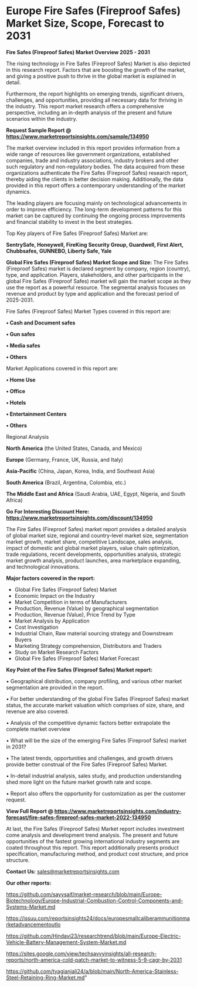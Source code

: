  # Europe Fire Safes (Fireproof Safes) Market Size, Scope, Forecast to 2031

<Strong> Fire Safes (Fireproof Safes) Market Overview 2025 - 2031</strong>

The rising technology in Fire Safes (Fireproof Safes) Market is also depicted in this research report. Factors that are boosting the growth of the market, and giving a positive push to thrive in the global market is explained in detail.

Furthermore, the report highlights on emerging trends, significant drivers, challenges, and opportunities, providing all necessary data for thriving in the industry. This report market research offers a comprehensive perspective, including an in-depth analysis of the present and future scenarios within the industry.

<strong>Request Sample Report @ <a href=https://www.marketreportsinsights.com/sample/134950>https://www.marketreportsinsights.com/sample/134950</a></strong>

The market overview included in this report provides information from a wide range of resources like government organizations, established companies, trade and industry associations, industry brokers and other such regulatory and non-regulatory bodies. The data acquired from these organizations authenticate the Fire Safes (Fireproof Safes) research report, thereby aiding the clients in better decision making. Additionally, the data provided in this report offers a contemporary understanding of the market dynamics.

The leading players are focusing mainly on technological advancements in order to improve efficiency. The long-term development patterns for this market can be captured by continuing the ongoing process improvements and financial stability to invest in the best strategies.

Top Key players of Fire Safes (Fireproof Safes) Market are:

<strong>SentrySafe, Honeywell, FireKing Security Group, Guardwell, First Alert, Chubbsafes, GUNNEBO, Liberty Safe, Yale</strong>

<strong><b>Global Fire Safes (Fireproof Safes) Market Scope and Size:</b></strong>
The Fire Safes (Fireproof Safes) market is declared segment by company, region (country), type, and application. Players, stakeholders, and other participants in the global Fire Safes (Fireproof Safes) market will gain the market scope as they use the report as a powerful resource. The segmental analysis focuses on revenue and product by type and application and the forecast period of 2025-2031.

Fire Safes (Fireproof Safes) Market Types covered in this report are:

<strong>• Cash and Document safes

• Gun safes

• Media safes

• Others</strong>

Market Applications covered in this report are:

<strong>• Home Use

• Office

• Hotels

• Entertainment Centers

• Others</strong> 

Regional Analysis

<strong>North America</strong> (the United States, Canada, and Mexico)

<strong>Europe</strong> (Germany, France, UK, Russia, and Italy)

<strong>Asia-Pacific</strong> (China, Japan, Korea, India, and Southeast Asia)

<strong>South America</strong> (Brazil, Argentina, Colombia, etc.)

<strong>The Middle East and Africa</strong> (Saudi Arabia, UAE, Egypt, Nigeria, and South Africa)

<strong>Go For Interesting Discount Here: <a href=https://www.marketreportsinsights.com/discount/134950>https://www.marketreportsinsights.com/discount/134950</a></strong>

The Fire Safes (Fireproof Safes) market report provides a detailed analysis of global market size, regional and country-level market size, segmentation market growth, market share, competitive Landscape, sales analysis, impact of domestic and global market players, value chain optimization, trade regulations, recent developments, opportunities analysis, strategic market growth analysis, product launches, area marketplace expanding, and technological innovations.

<strong><b>Major factors covered in the report:</b></strong>
<ul>
  <li>Global Fire Safes (Fireproof Safes) Market </li>
  <li>Economic Impact on the Industry</li>
  <li>Market Competition in terms of Manufacturers</li>
  <li>Production, Revenue (Value) by geographical segmentation</li>
  <li>Production, Revenue (Value), Price Trend by Type</li>
  <li>Market Analysis by Application</li>
  <li>Cost Investigation</li>
  <li>Industrial Chain, Raw material sourcing strategy and Downstream Buyers</li>
  <li>Marketing Strategy comprehension, Distributors and Traders</li>
  <li>Study on Market Research Factors</li>
  <li>Global Fire Safes (Fireproof Safes) Market Forecast</li>
</ul>

<strong><b>Key Point of the Fire Safes (Fireproof Safes) Market report:</b></strong>

• Geographical distribution, company profiling, and various other market segmentation are provided in the report.

• For better understanding of the global Fire Safes (Fireproof Safes) market status, the accurate market valuation which comprises of size, share, and revenue are also covered.

• Analysis of the competitive dynamic factors better extrapolate the complete market overview

• What will be the size of the emerging Fire Safes (Fireproof Safes) market in 2031?

• The latest trends, opportunities and challenges, and growth drivers provide better construal of the Fire Safes (Fireproof Safes) Market.

• In-detail industrial analysis, sales study, and production understanding shed more light on the future market growth rate and scope.

• Report also offers the opportunity for customization as per the customer request.

<strong><b>View Full Report @ <a href=https://www.marketreportsinsights.com/industry-forecast/fire-safes-fireproof-safes-market-2022-134950>https://www.marketreportsinsights.com/industry-forecast/fire-safes-fireproof-safes-market-2022-134950</a></b></strong>


At last, the Fire Safes (Fireproof Safes) Market report includes investment come analysis and development trend analysis. The present and future opportunities of the fastest growing international industry segments are coated throughout this report. This report additionally presents product specification, manufacturing method, and product cost structure, and price structure.

<strong>Contact Us:</strong>
sales@marketreportsinsights.com

<strong>Our other reports:</strong>

<a href=https://github.com/sayysaif/market-research/blob/main/Europe-Biotechnology/Europe-Industrial-Combustion-Control-Components-and-Systems-Market.md>https://github.com/sayysaif/market-research/blob/main/Europe-Biotechnology/Europe-Industrial-Combustion-Control-Components-and-Systems-Market.md</a>

<a href=https://issuu.com/reportsinsights24/docs/europesmallcaliberammunitionmarketadvancementoutlo>https://issuu.com/reportsinsights24/docs/europesmallcaliberammunitionmarketadvancementoutlo</a>

<a href=https://github.com/Hindavi23/researchtrend/blob/main/Europe-Electric-Vehicle-Battery-Management-System-Market.md>https://github.com/Hindavi23/researchtrend/blob/main/Europe-Electric-Vehicle-Battery-Management-System-Market.md</a>

<a href=https://sites.google.com/view/techsavvyinsights/all-research-reports/north-america-cold-patch-market-to-witness-5-9-cagr-by-2031>https://sites.google.com/view/techsavvyinsights/all-research-reports/north-america-cold-patch-market-to-witness-5-9-cagr-by-2031</a>

<a href=https://github.com/tyagianjali24/a/blob/main/North-America-Stainless-Steel-Retaining-Ring-Market.md>https://github.com/tyagianjali24/a/blob/main/North-America-Stainless-Steel-Retaining-Ring-Market.md</a>"
